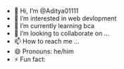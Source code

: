 - 👋 Hi, I’m @Aditya01111
- 👀 I’m interested in web devlopment
- 🌱 I’m currently learning bca
- 💞️ I’m looking to collaborate on ...
- 📫 How to reach me ...
- 😄 Pronouns: he/him
- ⚡ Fun fact:  

<!---
Aditya01111/Aditya01111 is a ✨ special ✨ repository because its `README.md` (this file) appears on your GitHub profile.
You can click the Preview link to take a look at your changes.
--->
